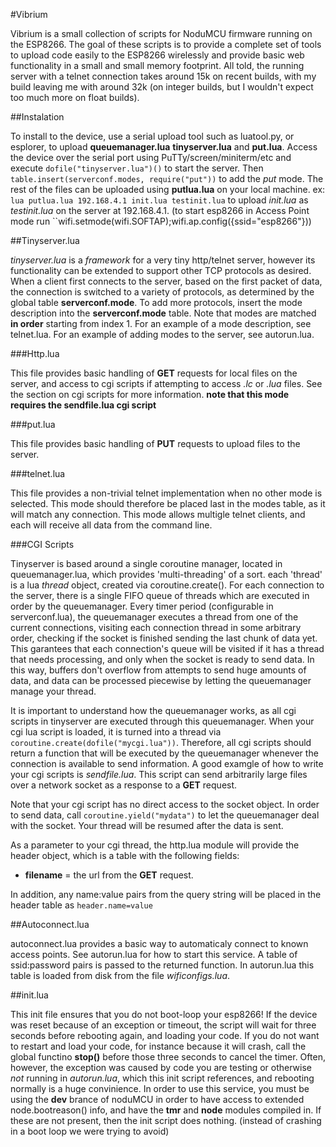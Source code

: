 #Vibrium

Vibrium is a small collection of scripts for NoduMCU firmware running on the ESP8266. The goal of these scripts is to provide a complete set of tools to upload code easily to the ESP8266 wirelessly and provide basic web functionality in a small and small memory footprint. All told, the running server with a telnet connection takes around 15k on recent builds, with my build leaving me with around 32k (on integer builds, but I wouldn't expect too much more on float builds).

##Instalation

To install to the device, use a serial upload tool such as luatool.py, or esplorer, to upload **queuemanager.lua** **tinyserver.lua** and **put.lua**.  Access the device over the serial port using PuTTy/screen/miniterm/etc and execute ``dofile("tinyserver.lua")()`` to start the server. Then ``table.insert(serverconf.modes, require("put"))`` to add the *put* mode. The rest of the files can be uploaded using **putlua.lua** on your local machine. ex: ``lua putlua.lua 192.168.4.1 init.lua testinit.lua`` to upload *init.lua* as *testinit.lua* on the server at 192.168.4.1. (to start esp8266 in Access Point mode run ``wifi.setmode(wifi.SOFTAP);wifi.ap.config({ssid="esp8266"}))

##Tinyserver.lua

*tinyserver.lua* is a *framework* for a very tiny http/telnet server, however
its functionality can be extended to support other TCP protocols as desired.
When a client first connects to the server, based on the first packet of data,
the connection is switched to a variety of protocols, as determined by the
global table **serverconf.mode**. To add more protocols, insert the mode
description into the **serverconf.mode** table. Note that modes are matched
**in order** starting from index 1. For an example of a mode description, see
telnet.lua. For an example of adding modes to the server, see autorun.lua.

###Http.lua

This file provides basic handling of  **GET** requests for local files on the server, and access to cgi scripts if attempting to access *.lc* or *.lua* files. See the section on cgi scripts for more information. **note that this mode requires the sendfile.lua cgi script**

###put.lua

This file provides basic handling of **PUT** requests to upload files to the
server. 

###telnet.lua

This file provides a non-trivial telnet implementation when no other mode is
selected. This mode should therefore be placed last in the modes table, as it
will match any connection. This mode allows multigle telnet clients, and each
will receive all data from the command line. 

###CGI Scripts

Tinyserver is based around a single coroutine manager, located in queuemanager.lua, which provides 'multi-threading' of a sort. each 'thread' is a lua *thread* object, created via coroutine.create(). For each connection to the server, there is a single FIFO queue of threads which are executed in order by the queuemanager. Every timer period (configurable in serverconf.lua), the queuemanager executes a thread from one of the current connections, visiting each connection thread in some arbitrary order, checking if the socket is finished sending the last chunk of data yet. This garantees that each connection's queue will be visited if it has a thread that needs processing, and only when the socket is ready to send data. In this way, buffers don't overflow from attempts to send huge amounts of data, and data can be processed piecewise by letting the queuemanager manage your thread. 

It is important to understand how the queuemanager works, as all cgi scripts in tinyserver are executed through this queuemanager. When your cgi lua script is loaded, it is turned into a thread via ``coroutine.create(dofile("mycgi.lua"))``. Therefore, all cgi scripts should return a function that will be executed by the queuemanager whenever the connection is available to send information. A good examgle of how to write your cgi scripts is *sendfile.lua*. This script can send arbitrarily large files over a network socket as a response to a **GET** request. 

Note that your cgi script has no direct access to the socket object. In order to send data, call ``coroutine.yield("mydata")`` to let the queuemanager deal with the socket. Your thread will be resumed after the data is sent. 

As a parameter to your cgi thread, the http.lua module will provide the header
object, which is a table with the following fields:

* **filename** = the url from the **GET** request.

In addition, any name:value pairs from the query string will be placed in the header table as ``header.name=value``

##Autoconnect.lua

autoconnect.lua provides a basic way to automaticaly connect to known access
points. See autorun.lua for how to start this service. A table of ssid:password
pairs is passed to the returned function. In autorun.lua this table is loaded
from disk from the file *wificonfigs.lua*. 

##init.lua

This init file ensures that you do not boot-loop your esp8266! If the device was reset because of an exception or timeout, the script will wait for three seconds before rebooting again, and loading your code. If you do not want to restart and load your code, for instance because it will crash, call the global functino **stop()** before those three seconds to cancel the timer. Often, however, the exception was caused by code you are testing or otherwise *not* running in *autorun.lua*, which this init script references, and rebooting normally is a huge convinience. 
In order to use this service, you must be using the **dev** brance of noduMCU in order to have access to extended node.bootreason() info, and have the **tmr** and **node** modules compiled in. If these are not present, then the init script does nothing. (instead of crashing in a boot loop we were trying to avoid)
